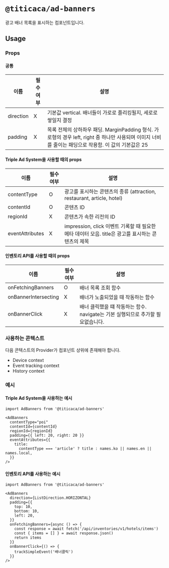# `@titicaca/ad-banners`

광고 배너 목록을 표시하는 컴포넌트입니다.

## Usage

### Props

#### 공통

| 이름 | 필수 여부 | 설명 |
| ---- | ---- | ---- |
| direction | X | 기본값 vertical. 배너들이 가로로 플리킹될지, 세로로 쌓일지 결정 |
| padding | X | 목록 전체의 상하좌우 패딩. MarginPadding 형식. 가로형의 경우 left, right 중 하나만 사용되며 이미지 너비를 줄이는 패딩으로 작용함. 이 값의 기본값은 25 |

#### Triple Ad System을 사용할 때의 props

| 이름 | 필수 여부 | 설명 |
| ---- | ---- | ---- |
| contentType | O | 광고를 표시하는 콘텐츠의 종류 (attraction, restaurant, article, hotel) |
| contentId | O | 콘텐츠 ID |
| regionId | X | 콘텐츠가 속한 리전의 ID |
| eventAttributes | X | impression, click 이벤트 기록할 때 필요한 메타 데이터 모음. title은 광고를 표시하는 콘텐츠의 제목 |

#### 인벤토리 API를 사용할 때의 props

| 이름 | 필수 여부 | 설명 |
| ---- | ---- | ---- |
| onFetchingBanners | O | 배너 목록 조회 함수 |
| onBannerIntersecting | X | 배너가 노출되었을 때 작동하는 함수 |
| onBannerClick | X | 배너 클릭했을 떄 작동하는 함수. navigate는 기본 실행되므로 추가할 필요없습니다. |

### 사용하는 콘텍스트

다음 콘텍스트의 Provider가 컴포넌트 상위에 존재해야 합니다.

- Device context
- Event tracking context
- History context

### 예시

#### Triple Ad System을 사용하는 예시

```:javascript
import AdBanners from '@titicaca/ad-banners'

<AdBanners
  contentType="poi"
  contentId={contentId}
  regionId={regionId}
  padding={{ left: 20, right: 20 }}
  eventAttributes={{
    title:
      contentType === 'article' ? title : names.ko || names.en || names.local,
  }}
/>
```

#### 인벤토리 API를 사용하는 예시

```:javascript
import AdBanners from '@titicaca/ad-banners'

<AdBanners
  direction={ListDirection.HORIZONTAL}
  padding={{
    top: 10,
    bottom: 10,
    left: 20,
  }}
  onFetchingBanners={async () => {
    const response = await fetch('/api/inventories/v1/hotels/items')
    const { items = [] } = await response.json()
    return items
  }}
  onBannerClick={() => {
    trackSimpleEvent('배너클릭')
  }}
/>
```
